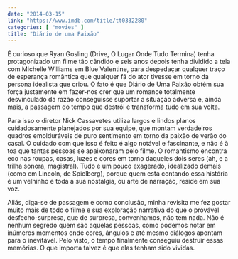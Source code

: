```yaml
---
date: "2014-03-15"
link: "https://www.imdb.com/title/tt0332280"
categories: [ "movies" ]
title: "Diário de uma Paixão"
---
```

É curioso que Ryan Gosling (Drive, O Lugar Onde Tudo Termina) tenha protagonizado um filme tão cândido e seis anos depois tenha dividido a tela com Michelle Williams em Blue Valentine, para despedaçar qualquer traço de esperança romântica que qualquer fã do ator tivesse em torno da persona idealista que criou. O fato é que Diário de Uma Paixão obtém sua força justamente em fazer-nos crer que um romance totalmente desvinculado da razão conseguisse suportar a situação adversa e, ainda mais, a passagem do tempo que destrói e transforma tudo em sua volta.

Para isso o diretor Nick Cassavetes utiliza largos e lindos planos cuidadosamente planejados por sua equipe, que montam verdadeiros quadros emolduráveis de puro sentimento em torno da paixão de verão do casal. O cuidado com que isso é feito é algo notável e fascinante, e não é à toa que tantas pessoas se apaixonaram pelo filme. O romantismo encontra eco nas roupas, casas, luzes e cores em torno daqueles dois seres (ah, e a trilha sonora, magistral). Tudo é um pouco exagerado, idealizado demais (como em Lincoln, de Spielberg), porque quem está contando essa história é um velhinho e toda a sua nostalgia, ou arte de narração, reside em sua voz.

Aliás, diga-se de passagem e como conclusão, minha revisita me fez gostar muito mais de todo o filme e sua exploração narrativa do que o provável desfecho-surpresa, que de surpresa, convenhamos, não tem nada. Não é nenhum segredo quem são aquelas pessoas, como podemos notar em inúmeros momentos onde cores, ângulos e até mesmo diálogos apontam para o inevitável. Pelo visto, o tempo finalmente conseguiu destruir essas memórias. O que importa talvez é que elas tenham sido vividas.
